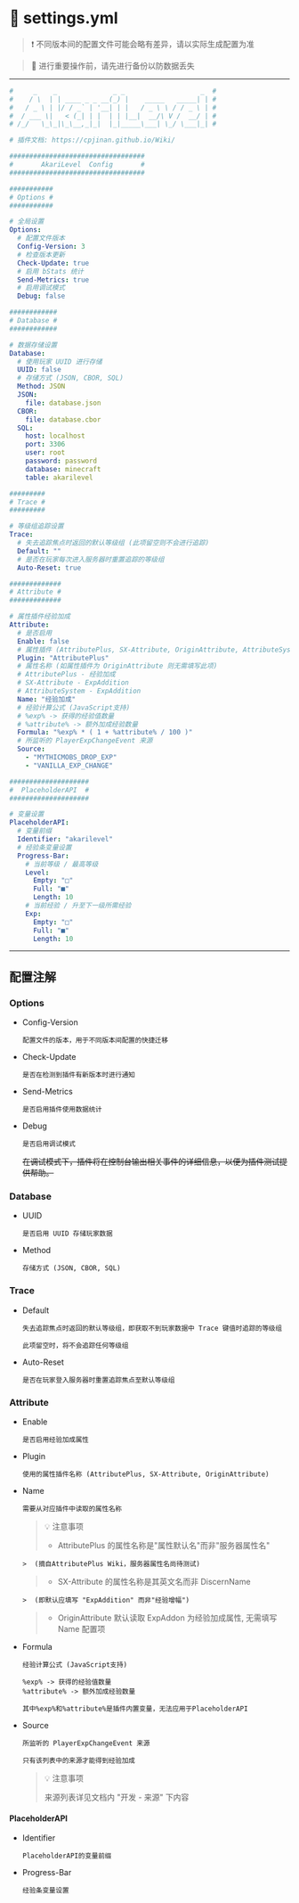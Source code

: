 # 📎 settings.yml

> ❗ 不同版本间的配置文件可能会略有差异，请以实际生成配置为准

> 🚫 进行重要操作前，请先进行备份以防数据丢失

---

``` yaml
#     _    _              _ _                   _  #
#    / \  | | ____ _ _ __(_) |    _____   _____| | #
#   / _ \ | |/ / _` | '__| | |   / _ \ \ / / _ \ | #
#  / ___ \|   < (_| | |  | | |__|  __/\ V /  __/ | #
# /_/   \_\_|\_\__,_|_|  |_|_____\___| \_/ \___|_| #

# 插件文档: https://cpjinan.github.io/Wiki/

##################################
#       AkariLevel  Config       #
##################################

###########
# Options #
###########

# 全局设置
Options:
  # 配置文件版本
  Config-Version: 3
  # 检查版本更新
  Check-Update: true
  # 启用 bStats 统计
  Send-Metrics: true
  # 启用调试模式
  Debug: false

############
# Database #
############

# 数据存储设置
Database:
  # 使用玩家 UUID 进行存储
  UUID: false
  # 存储方式 (JSON, CBOR, SQL)
  Method: JSON
  JSON:
    file: database.json
  CBOR:
    file: database.cbor
  SQL:
    host: localhost
    port: 3306
    user: root
    password: password
    database: minecraft
    table: akarilevel

#########
# Trace #
#########

# 等级组追踪设置
Trace:
  # 失去追踪焦点时返回的默认等级组 (此项留空则不会进行追踪)
  Default: ""
  # 是否在玩家每次进入服务器时重置追踪的等级组
  Auto-Reset: true

#############
# Attribute #
#############

# 属性插件经验加成
Attribute:
  # 是否启用
  Enable: false
  # 属性插件 (AttributePlus, SX-Attribute, OriginAttribute, AttributeSystem)
  Plugin: "AttributePlus"
  # 属性名称 (如属性插件为 OriginAttribute 则无需填写此项)
  # AttributePlus - 经验加成
  # SX-Attribute - ExpAddition
  # AttributeSystem - ExpAddition
  Name: "经验加成"
  # 经验计算公式 (JavaScript支持)
  # %exp% -> 获得的经验值数量
  # %attribute% -> 额外加成经验数量
  Formula: "%exp% * ( 1 + %attribute% / 100 )"
  # 所监听的 PlayerExpChangeEvent 来源
  Source:
    - "MYTHICMOBS_DROP_EXP"
    - "VANILLA_EXP_CHANGE"

####################
#  PlaceholderAPI  #
####################

# 变量设置
PlaceholderAPI:
  # 变量前缀
  Identifier: "akarilevel"
  # 经验条变量设置
  Progress-Bar:
    # 当前等级 / 最高等级
    Level:
      Empty: "□"
      Full: "■"
      Length: 10
    # 当前经验 / 升至下一级所需经验
    Exp:
      Empty: "□"
      Full: "■"
      Length: 10
```

---

## 配置注解

### Options

- Config-Version

  `配置文件的版本，用于不同版本间配置的快捷迁移`


- Check-Update

  `是否在检测到插件有新版本时进行通知`


- Send-Metrics

  `是否启用插件使用数据统计`


- Debug

  `是否启用调试模式`

  ~~在调试模式下，插件将在控制台输出相关事件的详细信息，以便为插件测试提供帮助。~~

### Database

- UUID

  `是否启用 UUID 存储玩家数据`


- Method

  `存储方式 (JSON, CBOR, SQL)`

### Trace

- Default

  `失去追踪焦点时返回的默认等级组，即获取不到玩家数据中 Trace 键值时追踪的等级组`

  `此项留空时，将不会追踪任何等级组`


- Auto-Reset

  `是否在玩家登入服务器时重置追踪焦点至默认等级组`

### Attribute

- Enable

  `是否启用经验加成属性`


- Plugin

  `使用的属性插件名称 (AttributePlus, SX-Attribute, OriginAttribute)`


- Name

  `需要从对应插件中读取的属性名称`
  > 💡 注意事项
  > - AttributePlus 的属性名称是"属性默认名"而非"服务器属性名"

      >  (摘自AttributePlus Wiki，服务器属性名尚待测试)
  > - SX-Attribute 的属性名称是其英文名而非 DiscernName

      >  (即默认应填写 "ExpAddition" 而非"经验增幅")
  > - OriginAttribute 默认读取 ExpAddon 为经验加成属性, 无需填写 Name 配置项

- Formula

  `经验计算公式 (JavaScript支持)`
  ```
  %exp% -> 获得的经验值数量
  %attribute% -> 额外加成经验数量
  
  其中%exp%和%attribute%是插件内置变量，无法应用于PlaceholderAPI
  ```

- Source

  `所监听的 PlayerExpChangeEvent 来源`

  `只有该列表中的来源才能得到经验加成`

  > 💡 注意事项
  >
  > 来源列表详见文档内 "开发 - 来源" 下内容

#### PlaceholderAPI

- Identifier

  `PlaceholderAPI的变量前缀`


- Progress-Bar

  `经验条变量设置`